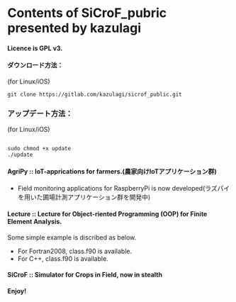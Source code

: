 # Contents of SiCroF_pubric presented by kazulagi

#### Licence is GPL v3.

#### ダウンロード方法：

(for Linux/iOS)
~~~
git clone https://gitlab.com/kazulagi/sicrof_public.git
~~~

### アップデート方法：

(for Linux/iOS)
~~~

sudo chmod +x update
./update
~~~

#### AgriPy :: IoT-apprications for farmers.(農家向けIoTアプリケーション群)

- Field monitoring applications for RaspberryPi is now developed(ラズパイを用いた圃場計測アプリケーション群を開発中)  

#### Lecture :: Lecture for Object-riented Programming (OOP) for Finite Element Analysis.

Some simple example is discribed as below.

- For Fortran2008, class.f90 is available.
- For C++, class.f90 is available.


#### SiCroF :: Simulator for Crops in Field, now in stealth


#### Enjoy!